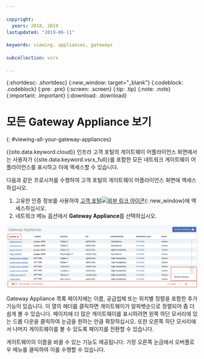 ```yaml
---

copyright:
  years: 2018, 2019
lastupdated: "2019-06-11"

keywords: viewing, appliances, gateways

subcollection: vsrx

---
```


{:shortdesc: .shortdesc}
{:new_window: target="_blank"}
{:codeblock: .codeblock}
{:pre: .pre}
{:screen: .screen}
{:tip: .tip}
{:note: .note}
{:important: .important}
{:download: .download}

# 모든 Gateway Appliance 보기
{: #viewing-all-your-gateway-appliances}

{{site.data.keyword.cloud}} 인프라 고객 포털의 게이트웨이 어플라이언스 화면에서는 사용자가 {{site.data.keyword.vsrx_full}}를 포함한 모든 네트워크 게이트웨이 어플라이언스를 표시하고 이에 액세스할 수 있습니다.   

다음과 같은 프로시저를 수행하여 고객 포털의 게이트웨이 어플라이언스 화면에 액세스하십시오. 

1. 고유한 인증 정보를 사용하여 [고객 포털![외부 링크 아이콘](../../icons/launch-glyph.svg "외부 링크 아이콘")](https://control.softlayer.com/){: new_window}에 액세스하십시오. 
2. 네트워크 메뉴 옵션에서 **Gateway Appliance**를 선택하십시오.

<img src="images/gateway-apps.png" alt="그림" style="width: 700px;"/>

Gateway Appliance 목록 페이지에는 이름, 공급업체 또는 위치별 정렬을 포함한 추가 기능이 있습니다. 이 열의 헤더를 클릭하면 게이트웨이가 알파벳순으로 정렬되어 좀 더 쉽게 볼 수 있습니다. 페이지에 더 많은 게이트웨이를 표시하려면 왼쪽 하단 모서리에 있는 드롭 다운을 클릭하여 눈금을 원하는 만큼 확장하십시오. 또한 오른쪽 하단 모서리에서 나머지 게이트웨이를 볼 수 있도록 페이지를 전환할 수 있습니다.  

게이트웨이의 이름을 바꿀 수 있는 기능도 제공됩니다. 가장 오른쪽 눈금에서 오버플로우 메뉴를 클릭하여 이를 수행할 수 있습니다.
